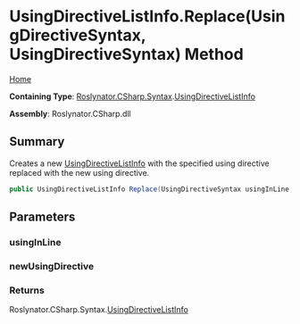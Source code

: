 # UsingDirectiveListInfo\.Replace\(UsingDirectiveSyntax, UsingDirectiveSyntax\) Method

[Home](../../../../../README.md)

**Containing Type**: [Roslynator.CSharp.Syntax](../../README.md)\.[UsingDirectiveListInfo](../README.md)

**Assembly**: Roslynator\.CSharp\.dll

## Summary

Creates a new [UsingDirectiveListInfo](../README.md) with the specified using directive replaced with the new using directive\.

```csharp
public UsingDirectiveListInfo Replace(UsingDirectiveSyntax usingInLine, UsingDirectiveSyntax newUsingDirective)
```

## Parameters

### usingInLine





### newUsingDirective





### Returns

Roslynator\.CSharp\.Syntax\.[UsingDirectiveListInfo](../README.md)

